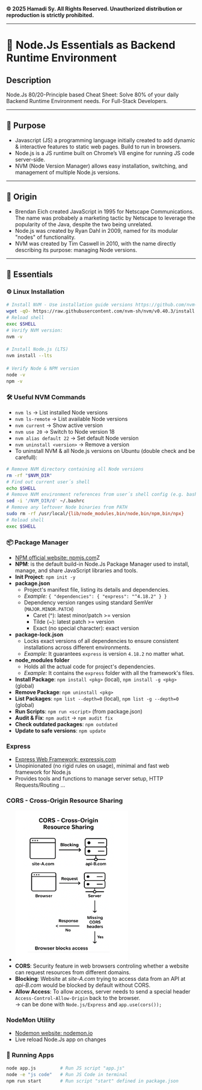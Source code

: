 **© 2025 Hamadi Sy. All Rights Reserved. Unauthorized distribution or reproduction is strictly prohibited.**

---

# 🚀 Node.Js Essentials as Backend Runtime Environment

## Description
Node.Js 80/20-Principle based Cheat Sheet: Solve 80% of your daily Backend Runtime Environment needs. For Full-Stack Developers.

---

## 🎯 Purpose
- Javascript (JS) a programming language initially created to add dynamic & interactive features to static web pages. Build to run in browsers.  
- Node.js is a JS runtime built on Chrome’s V8 engine for running JS code server-side.  
- NVM (Node Version Manager) allows easy installation, switching, and management of multiple Node.js versions.

---

## 🌱 Origin
- Brendan Eich created JavaScript in 1995 for Netscape Communications. The name was probabely a marketing tactic by Netscape to leverage the popularity of the Java, despite the two being unrelated.  
- Node.js was created by Ryan Dahl in 2009, named for its modular "nodes" of functionality.  
- NVM was created by Tim Caswell in 2010, with the name directly describing its purpose: managing Node versions.  

---


## 🧠 Essentials


### ⚙️ Linux Installation
```bash
# Install NVM - Use installation guide versions https://github.com/nvm-sh/nvm
wget -qO- https://raw.githubusercontent.com/nvm-sh/nvm/v0.40.3/install.sh | bash
# Reload shell
exec $SHELL
# Verify NVM version:
nvm -v

# Install Node.js (LTS)
nvm install --lts

# Verify Node & NPM version
node -v
npm -v 
```

### 🛠 Useful NVM Commands
- `nvm ls` → List installed Node versions
- `nvm ls-remote` → List available Node versions
- `nvm current` → Show active version
- `nvm use 20` → Switch to Node version 18
- `nvm alias default 22` → Set default Node version
- `nvm uninstall <version>` → Remove a version
- To uninstall NVM & all Node.js versions on Ubuntu (double check and be carefull):
```bash
# Remove NVM directory containing all Node versions
rm -rf "$NVM_DIR"
# Find out current user´s shell
echo $SHELL
# Remove NVM environment references from user´s shell config (e.g. bash)
sed -i '/NVM_DIR/d' ~/.bashrc
# Remove any leftover Node binaries from PATH
sudo rm -rf /usr/local/{lib/node_modules,bin/node,bin/npm,bin/npx}
# Reload shell
exec $SHELL
```

### 📦 Package Manager
- [NPM official website: npmjs.com](https://www.npmjs.com/)Z
- **NPM**: is the default build-in Node.Js Package Manager used to install, manage, and share JavaScript libraries and tools.
- **Init Project**: `npm init -y`
- **package.json**
    * Project's manifest file, listing its details and dependencies.
    * *Example:* `{ "dependencies": { "express": "^4.18.2" } }`
    * Dependency version ranges using standard SemVer (`MAJOR.MINOR.PATCH`)
        * Caret (^): latest minor/patch >= version
        * Tilde (~): latest patch >= version
        * Exact (no special character): exact version
- **package-lock.json**
    * Locks exact versions of all dependencies to ensure consistent installations across different environments.
    * *Example:* It guarantees `express` is version `4.18.2` no matter what.
- **node_modules folder**
    * Holds all the actual code for project's dependencies.
    * *Example:* It contains the `express` folder with all the framework's files.
- **Install Package**: `npm install <pkg>` (local), `npm install -g <pkg>` (global)
- **Remove Package**: `npm uninstall <pkg>`
- **List Packages**: `npm list --depth=0` (local), `npm list -g --depth=0` (global)
- **Run Scripts**: `npm run <script>` (from package.json)
- **Audit & Fix**: `npm audit` → `npm audit fix`
- **Check outdated packages**: `npm outdated`
- **Update to safe versions**: `npm update`

### Express
- [Express Web Framework: expressjs.com](https://expressjs.com/)
- Unopinionated (no rigid rules on usage), minimal and fast web framework for Node.js
- Provides tools and functions to manage server setup, HTTP Requests/Routing ...

### CORS - Cross-Origin Resource Sharing
- <img src="imgs/cors.png" width="300" height="400" alt="CORS workflow">
- **CORS**: Security feature in web browsers controling whether a website can request resources from different domains.
- **Blocking**: Website at *site-A.com* trying to access data from an API at *api-B.com* would be blocked by default without CORS.
- **Allow Access**: To allow access, server needs to send a special header `Access-Control-Allow-Origin` back to the browser.  
    → can be done with `Node.js/Express` and `app.use(cors());` 

### NodeMon Utility
- [Nodemon website: nodemon.io](https://nodemon.io/)
- Live reload Node.Js app on changes

### 🏃 Running Apps
```bash
node app.js         # Run JS script "app.js"
node -e "js code"   # Run JS Code in terminal
npm run start       # Run script "start" defined in package.json
```
